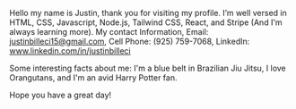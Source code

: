  Hello my name is Justin, thank you for visiting my profile. 
 I’m well versed in HTML, CSS, Javascript, Node.js, Tailwind CSS, React, and Stripe (And I'm always learning more).
 My contact Information, Email: justinbilleci15@gmail.com, Cell Phone: (925) 759-7068, LinkedIn: www.linkedin.com/in/justinbilleci

Some interesting facts about me: I'm a blue belt in Brazilian Jiu Jitsu, I love Orangutans, and I'm an avid Harry Potter fan.

Hope you have a great day!
